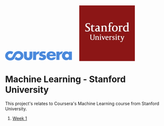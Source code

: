 
![](./img/coursera.svg) &nbsp;&nbsp;&nbsp;&nbsp; ![](./img/stanford.jpeg)

Machine Learning - Stanford University
=========================================
This project's relates to Coursera's Machine Learning course from Stanford University.

  1. [Week 1](./week1/README.md)